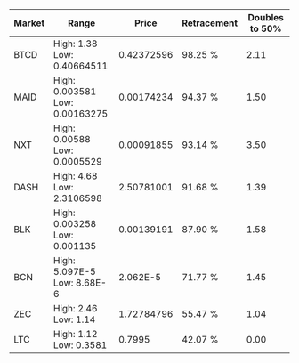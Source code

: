 | Market | Range | Price| Retracement | Doubles to 50% |
| --- | --- | --- | --- | --- |
| BTCD | High: 1.38<br />Low: 0.40664511 | 0.42372596 | 98.25 % | 2.11 |
| MAID | High: 0.003581<br />Low: 0.00163275 | 0.00174234 | 94.37 % | 1.50 |
| NXT | High: 0.00588<br />Low: 0.0005529 | 0.00091855 | 93.14 % | 3.50 |
| DASH | High: 4.68<br />Low: 2.3106598 | 2.50781001 | 91.68 % | 1.39 |
| BLK | High: 0.003258<br />Low: 0.001135 | 0.00139191 | 87.90 % | 1.58 |
| BCN | High: 5.097E-5<br />Low: 8.68E-6 | 2.062E-5 | 71.77 % | 1.45 |
| ZEC | High: 2.46<br />Low: 1.14 | 1.72784796 | 55.47 % | 1.04 |
| LTC | High: 1.12<br />Low: 0.3581 | 0.7995 | 42.07 % | 0.00 |
